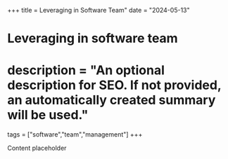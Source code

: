 +++
title = Leveraging in Software Team"
date = "2024-05-13"

#
# Leveraging in software team
#
# description = "An optional description for SEO. If not provided, an automatically created summary will be used."

tags = ["software","team","management"]
+++

Content placeholder
